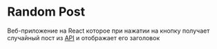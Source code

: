 # Random Post

Веб-приложение на React которое при нажатии на кнопку получает случайный пост из [API](https://jsonplaceholder.typicode.com/) и отображает его заголовок
